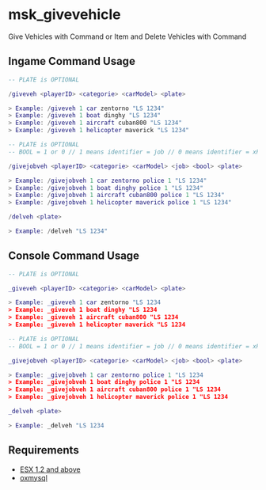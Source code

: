 # msk_givevehicle
Give Vehicles with Command or Item and Delete Vehicles with Command

## Ingame Command Usage ##
```lua
-- PLATE is OPTIONAL

/giveveh <playerID> <categorie> <carModel> <plate>

> Example: /giveveh 1 car zentorno "LS 1234"
> Example: /giveveh 1 boat dinghy "LS 1234"
> Example: /giveveh 1 aircraft cuban800 "LS 1234"
> Example: /giveveh 1 helicopter maverick "LS 1234"
```
```lua
-- PLATE is OPTIONAL
-- BOOL = 1 or 0 // 1 means identifier = job // 0 means identifier = xPlayer.identifier

/givejobveh <playerID> <categorie> <carModel> <job> <bool> <plate>

> Example: /givejobveh 1 car zentorno police 1 "LS 1234"
> Example: /givejobveh 1 boat dinghy police 1 "LS 1234"
> Example: /givejobveh 1 aircraft cuban800 police 1 "LS 1234"
> Example: /givejobveh 1 helicopter maverick police 1 "LS 1234"
```
```lua
/delveh <plate>

> Example: /delveh "LS 1234"
```

## Console Command Usage ##
```lua
-- PLATE is OPTIONAL

_giveveh <playerID> <categorie> <carModel> <plate>

> Example: _giveveh 1 car zentorno "LS 1234
> Example: _giveveh 1 boat dinghy "LS 1234
> Example: _giveveh 1 aircraft cuban800 "LS 1234
> Example: _giveveh 1 helicopter maverick "LS 1234
```
```lua
-- PLATE is OPTIONAL
-- BOOL = 1 or 0 // 1 means identifier = job // 0 means identifier = xPlayer.identifier

_givejobveh <playerID> <categorie> <carModel> <job> <bool> <plate>

> Example: _givejobveh 1 car zentorno police 1 "LS 1234
> Example: _givejobveh 1 boat dinghy police 1 "LS 1234
> Example: _givejobveh 1 aircraft cuban800 police 1 "LS 1234
> Example: _givejobveh 1 helicopter maverick police 1 "LS 1234
```
```lua
_delveh <plate>

> Example: _delveh "LS 1234
```
## Requirements ##
* [ESX 1.2 and above](https://github.com/esx-framework/esx_core)
* [oxmysql](https://github.com/overextended/oxmysql)
